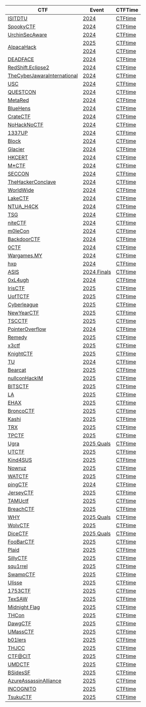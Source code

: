 <table>
  <thead>
    <tr>
      <th> CTF </th>
      <th> Event </th>
      <th> CTFTime </th>
    </tr>
    <tbody>
    <tr>
            <td rowspan=1><a href="ctfs/ISITDTU">ISITDTU</a></td>
            <td><a href="ctfs/ISITDTU/2024">2024</a></td>
            <td><a href="https://ctftime.org/event/2073" target="_blank">CTFtime</a></td>
    </tr>
    <tr>
      <td rowspan=1><a href="ctfs/SpookyCTF">SpookyCTF</a></td>
      <td><a href="ctfs/SpookyCTF/2024">2024</a></td>
      <td><a href="https://ctftime.org/event/2516" target="_blank">CTFtime</a></td>
    </tr>
        <tr>
            <td rowspan=1><a href="ctfs/UrchinSecAware">UrchinSecAware</a></td>
            <td><a href="ctfs/UrchinSecAware/2024">2024</a></td>
            <td><a href="https://ctftime.org/event/2527" target="_blank">CTFtime</a></td>
        </tr>
        <tr>
            <td rowspan=2><a href="ctfs/AlpacaHack">AlpacaHack</a></td>
            <td><a href="ctfs/AlpacaHack/2025">2025</a></td>
            <td><a href="https://ctftime.org/ctf/2633" target="_blank">CTFtime</a></td>
        </tr>
        <tr>
            <td><a href="ctfs/AlpacaHack/2024">2024</a></td>
            <td><a href="https://ctftime.org/ctf/1163" target="_blank">CTFtime</a></td>
        </tr>
      <tr>
            <td rowspan=1><a href="ctfs/DEADFACE">DEADFACE</a></td>
            <td><a href="ctfs/DEADFACE/2024">2024</a></td>
            <td><a href="https://ctftime.org/event/2443" target="_blank">CTFtime</a></td>
        </tr>
      <tr>
            <td rowspan=1><a href="ctfs/RedShift.Eclipse2">RedShift.Eclipse2</a></td>
            <td><a href="ctfs/RedShift.Eclipse2/2024">2024</a></td>
            <td><a href="https://ctftime.org/event/2541" target="_blank">CTFtime</a></td>
        </tr>
      <tr>
            <td rowspan=1><a href="ctfs/TheCyberJawaraInternational">TheCyberJawaraInternational</a></td>
            <td><a href="ctfs/TheCyberJawaraInternational/2024">2024</a></td>
            <td><a href="https://ctftime.org/event/2552" target="_blank">CTFtime</a></td>
        </tr>
      <tr>
            <td rowspan=1><a href="ctfs/USC">USC</a></td>
            <td><a href="ctfs/USC/2024">2024</a></td>
            <td><a href="https://ctftime.org/event/2543" target="_blank">CTFtime</a></td>
        </tr>
              <tr>
            <td rowspan=1><a href="ctfs/QUESTCON">QUESTCON</a></td>
            <td><a href="ctfs/QUESTCON/2024">2024</a></td>
            <td><a href="https://ctftime.org/event/2505" target="_blank">CTFtime</a></td>
        </tr>
            <tr>
            <td rowspan=1><a href="ctfs/MetaRed">MetaRed</a></td>
            <td><a href="ctfs/MetaRed/2024">2024</a></td>
            <td><a href="https://ctftime.org/event/2537" target="_blank">CTFtime</a></td>
        </tr>
              <tr>
            <td rowspan=1><a href="ctfs/BlueHens">BlueHens</a></td>
            <td><a href="ctfs/BlueHens/2024">2024</a></td>
            <td><a href="https://ctftime.org/event/2512" target="_blank">CTFtime</a></td>
        </tr>
                <tr>
            <td rowspan=1><a href="ctfs/CrateCTF">CrateCTF</a></td>
            <td><a href="ctfs/CrateCTF/2024">2024</a></td>
            <td><a href="https://ctftime.org/event/2489" target="_blank">CTFtime</a></td>
        </tr>
                <tr>
            <td rowspan=1><a href="ctfs/NoHackNoCTF">NoHackNoCTF</a></td>
            <td><a href="ctfs/NoHackNoCTF/2024">2024</a></td>
            <td><a href="https://ctftime.org/event/2574" target="_blank">CTFtime</a></td>
        </tr>
                <tr>
            <td rowspan=1><a href="ctfs/1337UP">1337UP</a></td>
            <td><a href="ctfs/1337UP/2024">2024</a></td>
            <td><a href="https://ctftime.org/event/2446" target="_blank">CTFtime</a></td>
        </tr>
               <tr>
            <td rowspan=1><a href="ctfs/Block">Block</a></td>
            <td><a href="ctfs/Block/2024">2024</a></td>
            <td><a href="https://ctftime.org/event/2517 target="_blank">CTFtime</a></td>
        </tr>
                <tr>
            <td rowspan=1><a href="ctfs/Glacier">Glacier</a></td>
            <td><a href="ctfs/Glacier/2024">2024</a></td>
            <td><a href="https://ctftime.org/event/2402" target="_blank">CTFtime</a></td>
        </tr>
                <tr>
            <td rowspan=1><a href="ctfs/HKCERT">HKCERT</a></td>
            <td><a href="ctfs/HKCERT/2024">2024</a></td>
            <td><a href="https://ctftime.org/event/2455" target="_blank">CTFtime</a></td>
        </tr>
              <tr>
            <td rowspan=1><a href="ctfs/MCTF">M*CTF</a></td>
            <td><a href="ctfs/MCTF/2024">2024</a></td>
            <td><a href="https://ctftime.org/event/2534" target="_blank">CTFtime</a></td>
        </tr>
              <tr>
            <td rowspan=1><a href="ctfs/SECCON">SECCON</a></td>
            <td><a href="ctfs/SECCON/2024">2024</a></td>
            <td><a href="https://ctftime.org/event/2478" target="_blank">CTFtime</a></td>
        </tr>
    <tr>
            <td rowspan=1><a href="ctfs/TheHackerConclave">TheHackerConclave</a></td>
            <td><a href="ctfs/TheHackerConclave/2024">2024</a></td>
            <td><a href="https://ctftime.org/event/2575" target="_blank">CTFtime</a></td>
        </tr>
                <tr>
            <td rowspan=1><a href="ctfs/WorldWide">WorldWide</a></td>
            <td><a href="ctfs/WorldWide/2024">2024</a></td>
            <td><a href="https://ctftime.org/event/2572" target="_blank">CTFtime</a></td>
        </tr>
              <tr>
            <td rowspan=1><a href="ctfs/LakeCTF">LakeCTF</a></td>
            <td><a href="ctfs/LakeCTF/2024">2024</a></td>
            <td><a href="https://ctftime.org/event/2502" target="_blank">CTFtime</a></td>
        </tr>
              <tr>
            <td rowspan=1><a href="ctfs/NTUA_H4CK">NTUA_H4CK</a></td>
            <td><a href="ctfs/NTUA_H4CK/2024">2024</a></td>
            <td><a href="https://ctftime.org/event/2571" target="_blank">CTFtime</a></td>
        </tr>
                <tr>
            <td rowspan=1><a href="ctfs/TSG">TSG</a></td>
            <td><a href="ctfs/TSG/2024">2024</a></td>
            <td><a href="https://ctftime.org/event/2424" target="_blank">CTFtime</a></td>
        </tr>
              <tr>
            <td rowspan=1><a href="ctfs/niteCTF">niteCTF</a></td>
            <td><a href="ctfs/niteCTF/2024">2024</a></td>
            <td><a href="https://ctftime.org/event/2461" target="_blank">CTFtime</a></td>
        </tr>
              <tr>
            <td rowspan=1><a href="ctfs/m0leCon">m0leCon</a></td>
            <td><a href="ctfs/m0leCon/2024">2024</a></td>
            <td><a href="https://ctftime.org/event/2578" target="_blank">CTFtime</a></td>
        </tr>
              <tr>
            <td rowspan=1><a href="ctfs/BackdoorCTF">BackdoorCTF</a></td>
            <td><a href="ctfs/BackdoorCTF/2024">2024</a></td>
            <td><a href="https://ctftime.org/event/2153" target="_blank">CTFtime</a></td>
              </tr>
              <tr>
            <td rowspan=1><a href="ctfs/0CTF">0CTF</a></td>
            <td><a href="ctfs/0CTF/2024">2024</a></td>
            <td><a href="https://ctftime.org/event/2448" target="_blank">CTFtime</a></td>
        </tr>
              <tr>
            <td rowspan=1><a href="ctfs/Wargames.MY">Wargames.MY</a></td>
            <td><a href="ctfs/Wargames.MY/2024">2024</a></td>
            <td><a href="https://ctftime.org/event/2597" target="_blank">CTFtime</a></td>
        </tr>
                <tr>
            <td rowspan=1><a href="ctfs/hxp">hxp</a></td>
            <td><a href="ctfs/hxp/2024">2024</a></td>
            <td><a href="https://ctftime.org/event/2437" target="_blank">CTFtime</a></td>
        </tr>
                <tr>
            <td rowspan=1><a href="ctfs/ASIS">ASIS</a></td>
            <td><a href="ctfs/ASIS/2024">2024 Finals</a></td>
            <td><a href="https://ctftime.org/event/2403" target="_blank">CTFtime</a></td>
        </tr>
                        <tr>
            <td rowspan=1><a href="ctfs/0xL4ugh">0xL4ugh</a></td>
            <td><a href="ctfs/0xL4ugh/2024">2024</a></td>
            <td><a href="https://ctftime.org/event/2587" target="_blank">CTFtime</a></td>
        </tr>
        <tr>
            <td rowspan=1><a href="ctfs/IrisCTF">IrisCTF</a></td>
            <td><a href="ctfs/IrisCTF/2025">2025</a></td>
            <td><a href="https://ctftime.org/event/2503/" target="_blank">CTFtime</a></td>
        </tr>
              <tr>
            <td rowspan=1><a href="ctfs/UofTCTF">UofTCTF</a></td>
            <td><a href="ctfs/UofTCTF/2025">2025</a></td>
            <td><a href="https://ctftime.org/event/2570/" target="_blank">CTFtime</a></td>
        </tr>
                    <tr>
            <td rowspan=1><a href="ctfs/Cyberleague">Cyberleague</a></td>
            <td><a href="ctfs/Cyberleague/2025">2025</a></td>
            <td><a href="https://ctftime.org/event/2530/" target="_blank">CTFtime</a></td>
        </tr>
                          <tr>
            <td rowspan=1><a href="ctfs/NewYearCTF">NewYearCTF</a></td>
            <td><a href="ctfs/NewYearCTF/2025">2025</a></td>
            <td><a href="https://ctftime.org/event/2582/" target="_blank">CTFtime</a></td>
        </tr>
              <tr>
            <td rowspan=1><a href="ctfs/TSCCTF">TSCCTF</a></td>
            <td><a href="ctfs/TSCCTF/2025">2025</a></td>
            <td><a href="https://ctftime.org/event/2598" target="_blank">CTFtime</a></td>
        </tr>
              <tr>
            <td rowspan=1><a href="ctfs/PointerOverflow">PointerOverflow</a></td>
            <td><a href="ctfs/PointerOverflow/2024">2024</a></td>
            <td><a href="https://ctftime.org/event/2121" target="_blank">CTFtime</a></td>
        </tr>
              <tr>
            <td rowspan=1><a href="ctfs/Remedy">Remedy</a></td>
            <td><a href="ctfs/Remedy/2025">2025</a></td>
            <td><a href="https://ctftime.org/event/2618" target="_blank">CTFtime</a></td>
        </tr>
              <tr>
            <td rowspan=1><a href="ctfs/x3ctf">x3ctf</a></td>
            <td><a href="ctfs/x3ctf/2025">2025</a></td>
            <td><a href="https://ctftime.org/event/2467" target="_blank">CTFtime</a></td>
        </tr>
                <tr>
            <td rowspan=1><a href="ctfs/KnightCTF">KnightCTF</a></td>
            <td><a href="ctfs/KnightCTF/2025">2025</a></td>
            <td><a href="https://ctftime.org/event/2610" target="_blank">CTFtime</a></td>
        </tr>
        <tr>
            <td rowspan=1><a href="ctfs/TU">TU</a></td>
            <td><a href="ctfs/TU/2024">2024</a></td>
            <td><a href="https://ctftime.org/event/2584" target="_blank">CTFtime</a></td>
        </tr>
          <tr>
            <td rowspan=1><a href="ctfs/Bearcat">Bearcat</a></td>
            <td><a href="ctfs/Bearcat/2025">2025</a></td>
            <td><a href="https://ctftime.org/event/2596" target="_blank">CTFtime</a></td>
        </tr>
              <tr>
            <td rowspan=1><a href="ctfs/nullconHackIM">nullconHackIM</a></td>
            <td><a href="ctfs/nullconHackIM/2025">2025</a></td>
            <td><a href="https://ctftime.org/event/2642" target="_blank">CTFtime</a></td>
        </tr>
              <tr>
            <td rowspan=1><a href="ctfs/BITSCTF">BITSCTF</a></td>
            <td><a href="ctfs/BITSCTF/2025">2025</a></td>
            <td><a href="https://ctftime.org/event/2607" target="_blank">CTFtime</a></td>
        </tr>
              <tr>
            <td rowspan=1><a href="ctfs/LA">LA</a></td>
            <td><a href="ctfs/LA/2025">2025</a></td>
            <td><a href="https://ctftime.org/event/2592" target="_blank">CTFtime</a></td>
        </tr>
              <tr>
            <td rowspan=1><a href="ctfs/EHAX">EHAX</a></td>
            <td><a href="ctfs/EHAX/2025">2025</a></td>
            <td><a href="https://ctftime.org/event/2677" target="_blank">CTFtime</a></td>
        </tr>
          <tr>
            <td rowspan=1><a href="ctfs/BroncoCTF">BroncoCTF</a></td>
            <td><a href="ctfs/BroncoCTF/2025">2025</a></td>
            <td><a href="https://ctftime.org/event/2261" target="_blank">CTFtime</a></td>
        </tr>
              <tr>
            <td rowspan=1><a href="ctfs/Kashi">Kashi</a></td>
            <td><a href="ctfs/Kashi/2025">2025</a></td>
            <td><a href="https://ctftime.org/event/2668" target="_blank">CTFtime</a></td>
        </tr>
              <tr>
            <td rowspan=1><a href="ctfs/TRX">TRX</a></td>
            <td><a href="ctfs/TRX/2025">2025</a></td>
            <td><a href="https://ctftime.org/event/2654" target="_blank">CTFtime</a></td>
        </tr>
          <tr>
            <td rowspan=1><a href="ctfs/TPCTF">TPCTF</a></td>
            <td><a href="ctfs/TPCTF/2025">2025</a></td>
            <td><a href="https://ctftime.org/event/2645" target="_blank">CTFtime</a></td>
        </tr>
          <tr>
            <td rowspan=1><a href="ctfs/Ugra">Ugra</a></td>
            <td><a href="ctfs/Ugra/2025">2025 Quals</a></td>
            <td><a href="https://ctftime.org/event/2693" target="_blank">CTFtime</a></td>
        </tr>
          <tr>
            <td rowspan=1><a href="ctfs/UTCTF">UTCTF</a></td>
            <td><a href="ctfs/UTCTF/2025">2025</a></td>
            <td><a href="https://ctftime.org/event/2641" target="_blank">CTFtime</a></td>
        </tr>
              <tr>
            <td rowspan=1><a href="ctfs/Kind4SUS">Kind4SUS</a></td>
            <td><a href="ctfs/Kind4SUS/2025">2025</a></td>
            <td><a href="https://ctftime.org/event/2703" target="_blank">CTFtime</a></td>
        </tr>
              <tr>
            <td rowspan=1><a href="ctfs/Nowruz">Nowruz</a></td>
            <td><a href="ctfs/Nowruz/2025">2025</a></td>
            <td><a href="https://ctftime.org/event/2601" target="_blank">CTFtime</a></td>
        </tr>
              <tr>
            <td rowspan=1><a href="ctfs/WATCTF">WATCTF</a></td>
            <td><a href="ctfs/WATCTF/2025">2025</a></td>
            <td><a href="https://ctftime.org/event/2727" target="_blank">CTFtime</a></td>
        </tr>
             <tr>
            <td rowspan=1><a href="ctfs/pingCTF">pingCTF</a></td>
            <td><a href="ctfs/pingCTF/2024">2024</a></td>
            <td><a href="https://ctftime.org/event/2670" target="_blank">CTFtime</a></td>
        </tr>
              <tr>
            <td rowspan=1><a href="ctfs/JerseyCTF">JerseyCTF</a></td>
            <td><a href="ctfs/JerseyCTF/2025">2025</a></td>
            <td><a href="https://ctftime.org/event/2667" target="_blank">CTFtime</a></td>
        </tr>
              <tr>
            <td rowspan=1><a href="ctfs/TAMUctf">TAMUctf</a></td>
            <td><a href="ctfs/TAMUctf/2025">2025</a></td>
            <td><a href="https://ctftime.org/event/2681" target="_blank">CTFtime</a></td>
        </tr>
              <tr>
            <td rowspan=1><a href="ctfs/BreachCTF">BreachCTF</a></td>
            <td><a href="ctfs/BreachCTF/2025">2025</a></td>
            <td><a href="https://ctftime.org/event/2671" target="_blank">CTFtime</a></td>
        </tr>
              <tr>
            <td rowspan=1><a href="ctfs/WHY">WHY</a></td>
            <td><a href="ctfs/WHY/2025">2025 Quals</a></td>
            <td><a href="https://ctftime.org/event/2679" target="_blank">CTFtime</a></td>
        </tr>
              <tr>
            <td rowspan=1><a href="ctfs/WolvCTF">WolvCTF</a></td>
            <td><a href="ctfs/WolvCTF/2025">2025</a></td>
            <td><a href="https://ctftime.org/event/2579" target="_blank">CTFtime</a></td>
        </tr>
              <tr>
            <td rowspan=1><a href="ctfs/DiceCTF">DiceCTF</a></td>
            <td><a href="ctfs/DiceCTF/2025">2025 Quals</a></td>
            <td><a href="https://ctftime.org/event/2617" target="_blank">CTFtime</a></td>
        </tr>
              <tr>
            <td rowspan=1><a href="ctfs/FooBarCTF">FooBarCTF</a></td>
            <td><a href="ctfs/FooBarCTF/2025">2025</a></td>
            <td><a href="https://ctftime.org/event/2720" target="_blank">CTFtime</a></td>
        </tr>
              <tr>
            <td rowspan=1><a href="ctfs/PlaidCTF">Plaid</a></td>
            <td><a href="ctfs/PlaidCTF/2025">2025</a></td>
            <td><a href="https://ctftime.org/event/2508" target="_blank">CTFtime</a></td>
        </tr>
              <tr>
            <td rowspan=1><a href="ctfs/SillyCTF">SillyCTF</a></td>
            <td><a href="ctfs/SillyCTF/2025">2025</a></td>
            <td><a href="https://ctftime.org/event/2637" target="_blank">CTFtime</a></td>
        </tr>
              <tr>
            <td rowspan=1><a href="ctfs/squ1rrel">squ1rrel</a></td>
            <td><a href="ctfs/squ1rrel/2025">2025</a></td>
            <td><a href="https://ctftime.org/event/2708" target="_blank">CTFtime</a></td>
        </tr>
              <tr>
            <td rowspan=1><a href="ctfs/SwampCTF">SwampCTF</a></td>
            <td><a href="ctfs/SwampCTF/2025">2025</a></td>
            <td><a href="https://ctftime.org/event/2573" target="_blank">CTFtime</a></td>
        </tr>
              <tr>
            <td rowspan=1><a href="ctfs/Ulisse">Ulisse</a></td>
            <td><a href="ctfs/Ulisse/2025">2025</a></td>
            <td><a href="https://ctftime.org/event/2735" target="_blank">CTFtime</a></td>
        </tr>
              <tr>
            <td rowspan=1><a href="ctfs/1753CTF">1753CTF</a></td>
            <td><a href="ctfs/1753CTF/2025">2025</a></td>
            <td><a href="https://ctftime.org/event/2639" target="_blank">CTFtime</a></td>
        </tr>
              <tr>
            <td rowspan=1><a href="ctfs/TexSAW">TexSAW</a></td>
            <td><a href="ctfs/TexSAW/2025">2025</a></td>
            <td><a href="https://ctftime.org/event/2736" target="_blank">CTFtime</a></td>
        </tr>
              <tr>
            <td rowspan=1><a href="ctfs/MidnightFlag">Midnight Flag</a></td>
            <td><a href="ctfs/MidnightFlag/2025">2025</a></td>
            <td><a href="https://ctftime.org/event/2687" target="_blank">CTFtime</a></td>
        </tr>
              <tr>
            <td rowspan=1><a href="ctfs/THCon">THCon</a></td>
            <td><a href="ctfs/THCon/2025">2025</a></td>
            <td><a href="https://ctftime.org/event/2660" target="_blank">CTFtime</a></td>
        </tr>
        <tr>
            <td rowspan=1><a href="ctfs/DawgCTF">DawgCTF</a></td>
            <td><a href="ctfs/DawgCTF/2025">2025</a></td>
            <td><a href="https://ctftime.org/event/2651" target="_blank">CTFtime</a></td>
        </tr>
              <tr>
            <td rowspan=1><a href="ctfs/UMassCTF">UMassCTF</a></td>
            <td><a href="ctfs/UMassCTF/2025">2025</a></td>
            <td><a href="https://ctftime.org/event/2653" target="_blank">CTFtime</a></td>
        </tr>
              <tr>
            <td rowspan=1><a href="ctfs/b01lers">b01lers</a></td>
            <td><a href="ctfs/b01lers/2025">2025</a></td>
            <td><a href="https://ctftime.org/event/2652" target="_blank">CTFtime</a></td>
        </tr>
              <tr>
            <td rowspan=1><a href="ctfs/THJCC">THJCC</a></td>
            <td><a href="ctfs/THJCC/2025">2025</a></td>
            <td><a href="https://ctftime.org/event/2744" target="_blank">CTFtime</a></td>
        </tr>
              <tr>
            <td rowspan=1><a href="ctfs/CTF@CIT">CTF@CIT</a></td>
            <td><a href="ctfs/CTF@CIT/2025">2025</a></td>
            <td><a href="https://ctftime.org/event/2759" target="_blank">CTFtime</a></td>
        </tr>
                <tr>
            <td rowspan=1><a href="ctfs/UMDCTF">UMDCTF</a></td>
            <td><a href="ctfs/UMDCTF/2025">2025</a></td>
            <td><a href="https://ctftime.org/event/2563" target="_blank">CTFtime</a></td>
        </tr>
                <tr>
            <td rowspan=1><a href="ctfs/BSidesSF">BSidesSF</a></td>
            <td><a href="ctfs/BSidesSF/2025">2025</a></td>
            <td><a href="https://ctftime.org/event/2721" target="_blank">CTFtime</a></td>
        </tr>
                <tr>
            <td rowspan=1><a href="ctfs/AzureAssassinAlliance">AzureAssassinAlliance</a></td>
            <td><a href="ctfs/AzureAssassinAlliance/2025">2025</a></td>
            <td><a href="https://ctftime.org/event/2758" target="_blank">CTFtime</a></td>
        </tr>
                <tr>
            <td rowspan=1><a href="ctfs/INCOGNITO">INCOGNITO</a></td>
            <td><a href="ctfs/INCOGNITO/2025">2025</a></td>
            <td><a href="https://ctftime.org/event/2761" target="_blank">CTFtime</a></td>
        </tr>
                <tr>
            <td rowspan=1><a href="ctfs/TsukuCTF">TsukuCTF</a></td>
            <td><a href="ctfs/TsukuCTF/2025">2025</a></td>
            <td><a href="https://ctftime.org/event/2769" target="_blank">CTFtime</a></td>
        </tr>
        
      
  </tbody>
  </table>
